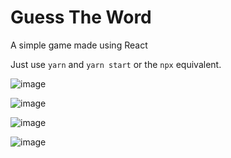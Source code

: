 # Guess The Word

A simple game made using React

Just use `yarn` and `yarn start` or the `npx` equivalent.

![image](https://github.com/gustavocrvlh/GuessTheWord-PTBR/assets/85922093/9c039e51-7c20-4b7f-8b7a-3df4c0aa8111)


![image](https://github.com/gustavocrvlh/GuessTheWord-PTBR/assets/85922093/3970febb-605b-4643-a65c-99ce53174a89)


![image](https://github.com/gustavocrvlh/GuessTheWord-PTBR/assets/85922093/783cc995-8bc9-425e-b06c-5612f77cf012)


![image](https://github.com/gustavocrvlh/GuessTheWord-PTBR/assets/85922093/5cf47078-8b44-4d77-9b91-c2579f97744c)

